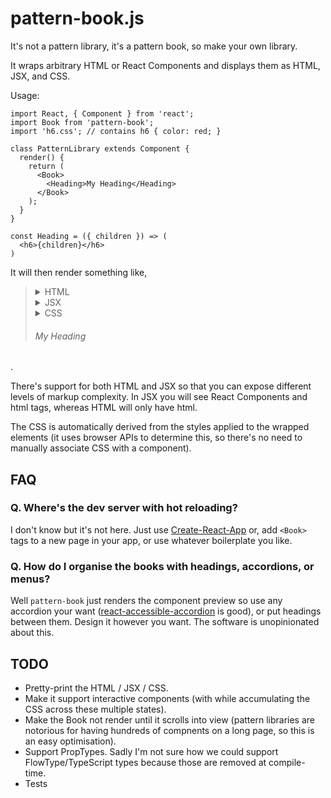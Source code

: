 # pattern-book.js

It's not a pattern library, it's a pattern book, so make your own library.

It wraps arbitrary HTML or React Components and displays them as HTML, JSX, and CSS.

Usage:

```
import React, { Component } from 'react';
import Book from 'pattern-book';
import 'h6.css'; // contains h6 { color: red; }

class PatternLibrary extends Component {
  render() {
    return (
      <Book>
        <Heading>My Heading</Heading>
      </Book>
    );
  }
}

const Heading = ({ children }) => (
  <h6>{children}</h6>
)
```

It will then render something like,

<blockquote>
    <details><summary>HTML</summary>&lt;h6&gt;My Heading&lt;/h6&gt;</details>
    <details><summary>JSX</summary>&lt;Heading&gt;My Heading&lt;/Heading&gt;</details>
    <details><summary>CSS</summary>h6 { color: red; }</details>
    <h6>My Heading</h6>
</blockquote>

.

There's support for both HTML and JSX so that you can expose different levels of markup complexity. In JSX you will see React Components and html tags, whereas HTML will only have html.

The CSS is automatically derived from the styles applied to the wrapped elements (it uses browser APIs to determine this, so there's no need to manually associate CSS with a component).

## FAQ

### Q. Where's the dev server with hot reloading?

I don't know but it's not here. Just use [Create-React-App](https://github.com/facebookincubator/create-react-app) or, add `<Book>` tags to a new page in your app, or use whatever boilerplate you like.

### Q. How do I organise the books with headings, accordions, or menus?

Well `pattern-book` just renders the component preview so use any accordion your want ([react-accessible-accordion](https://github.com/springload/react-accessible-accordion/) is good), or put headings between them. Design it however you want. The software is unopinionated about this.



## TODO

* Pretty-print the HTML / JSX / CSS.
* Make it support interactive components (with while accumulating the CSS across these multiple states).
* Make the Book not render until it scrolls into view (pattern libraries are notorious for having hundreds of compnents on a long page, so this is an easy optimisation).
* Support PropTypes. Sadly I'm not sure how we could support FlowType/TypeScript types because those are removed at compile-time.
* Tests

